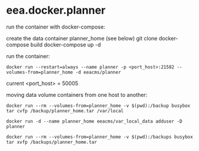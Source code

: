 # eea.docker.planner

run the container with docker-compose:

create the data container planner_home (see below)
git clone <reponame>
docker-compose build 
docker-compose up -d

run the container:

    docker run --restart=always --name planner -p <port_host>:21582 --volumes-from=planner_home -d eeacms/planner

current <port_host> = 50005

moving data volume containers from one host to another: 

<donor host>

    docker run --rm --volumes-from=planner_home -v $(pwd):/backup busybox tar cvfp /backup/planner_home.tar /var/local

<target host>

    docker run -d --name planner_home eeacms/var_local_data adduser -D planner

    docker run --rm --volumes-from=planner_home -v $(pwd):/backups busybox tar xvfp /backups/planner_home.tar
